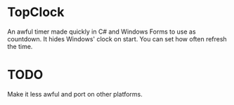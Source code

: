 TopClock
========

An awful timer made quickly in C# and Windows Forms to use as countdown.
It hides Windows' clock on start.
You can set how often refresh the time.

TODO
====

Make it less awful and port on other platforms.